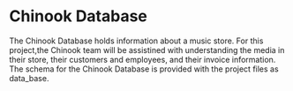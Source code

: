 # Chinook Database
The Chinook Database holds information about a music store.
For this project,the Chinook team will be assistined with understanding the media in their
store, their customers and employees, and their invoice information.
The schema for the Chinook Database is provided with the project files as data_base. 
